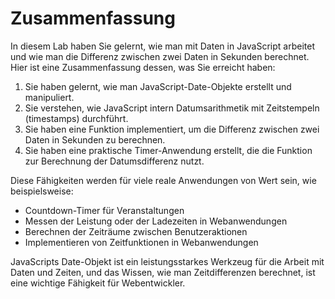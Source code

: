 # Zusammenfassung

In diesem Lab haben Sie gelernt, wie man mit Daten in JavaScript arbeitet und wie man die Differenz zwischen zwei Daten in Sekunden berechnet. Hier ist eine Zusammenfassung dessen, was Sie erreicht haben:

1. Sie haben gelernt, wie man JavaScript-Date-Objekte erstellt und manipuliert.
2. Sie verstehen, wie JavaScript intern Datumsarithmetik mit Zeitstempeln (timestamps) durchführt.
3. Sie haben eine Funktion implementiert, um die Differenz zwischen zwei Daten in Sekunden zu berechnen.
4. Sie haben eine praktische Timer-Anwendung erstellt, die die Funktion zur Berechnung der Datumsdifferenz nutzt.

Diese Fähigkeiten werden für viele reale Anwendungen von Wert sein, wie beispielsweise:

- Countdown-Timer für Veranstaltungen
- Messen der Leistung oder der Ladezeiten in Webanwendungen
- Berechnen der Zeiträume zwischen Benutzeraktionen
- Implementieren von Zeitfunktionen in Webanwendungen

JavaScripts Date-Objekt ist ein leistungsstarkes Werkzeug für die Arbeit mit Daten und Zeiten, und das Wissen, wie man Zeitdifferenzen berechnet, ist eine wichtige Fähigkeit für Webentwickler.
